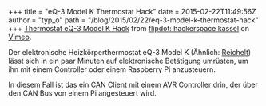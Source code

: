 +++
title = "eQ-3 Model K Thermostat Hack"
date = 2015-02-22T11:49:56Z
author = "typ_o"
path = "/blog/2015/02/22/eq-3-model-k-thermostat-hack"
+++
[Thermostat eQ-3 Model K Hack](https://vimeo.com/120285842) from
[flipdot: hackerspace kassel](https://vimeo.com/flipdot) on
[Vimeo](https://vimeo.com).

  
  
Der elektronische Heizkörperthermostat eQ-3 Model K (Ähnlich:
[Reichelt](http://www.reichelt.de/Regler-Thermostate/EHT-CLASSIC-PRO/3/index.html?ACTION=3&GROUPID=4388&ARTICLE=102691&SEARCH=eQ-3%20Model%20K&OFFSET=16&WKID=0&))
lässt sich in ein paar Minuten auf elektronische Betätigung umrüsten, um
ihn mit einem Controller oder einem Raspberry Pi anzusteuern.

In diesem Fall ist das ein CAN Client mit einem AVR Controller drin, der
über den CAN Bus von einem Pi angesteuert wird.
